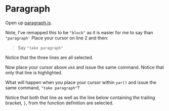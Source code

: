 # Paragraph

Open up [paragraph.js](./paragraph.js).

Note, I've remapped this to be `"block"` as it is easier for me to say than `"paragraph'` Place your cursor on line 2 and then:

> Say `"take paragraph"`

Notice that the three lines are all selected.

Now place your cursor above `ok4` and issue the same command. Notice that only that line is highlighted.

What will happen when you place your cursor within `yar()` and issue the same command, `"take paragraph"`?

Notice that both that line as well as the line below containing the trailing bracket, `}`, from the function definition are selected.
